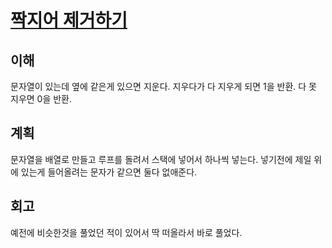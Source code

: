 # [짝지어 제거하기](https://programmers.co.kr/learn/courses/30/lessons/12973)

## 이해

문자열이 있는데 옆에 같은게 있으면 지운다. 지우다가 다 지우게 되면 1을 반환. 다 못 지우면 0을 반환.

## 계획 

문자열을 배열로 만들고 루프를 돌려서 스택에 넣어서 하나씩 넣는다. 넣기전에 제일 위에 있는게 들어올려는 문자가 같으면 둘다 없애준다.

## 회고


예전에 비슷한것을 풀었던 적이 있어서 딱 떠올라서 바로 풀었다.